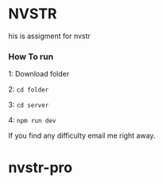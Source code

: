 # NVSTR
his is assigment for nvstr

### How To run

1: Download folder

2: `cd folder`

3: `cd server`

4: `npm run dev`

If you find any difficulty email me right away.
# nvstr-pro
